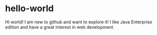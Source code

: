 # hello-world
Hi world! I am new to github and want to explore it!
I like Java Enterprise edition and have a great interest in web development.
